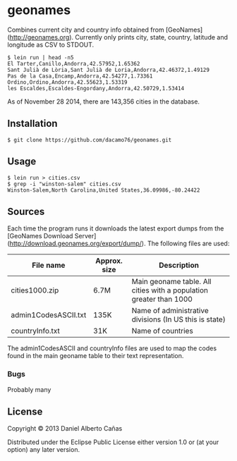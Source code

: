 # geonames

Combines current city and country info obtained from [GeoNames] (http://geonames.org).
Currently only prints city, state, country, latitude and longitude as CSV to STDOUT.

```
$ lein run | head -n5
El Tarter,Canillo,Andorra,42.57952,1.65362
Sant Julià de Lòria,Sant Julià de Loria,Andorra,42.46372,1.49129
Pas de la Casa,Encamp,Andorra,42.54277,1.73361
Ordino,Ordino,Andorra,42.55623,1.53319
les Escaldes,Escaldes-Engordany,Andorra,42.50729,1.53414
```

As of November 28 2014, there are 143,356 cities in the database.

## Installation

    $ git clone https://github.com/dacamo76/geonames.git

## Usage

    $ lein run > cities.csv
    $ grep -i "winston-salem" cities.csv
    Winston-Salem,North Carolina,United States,36.09986,-80.24422

## Sources

Each time the program runs it downloads the latest export dumps from the [GeoNames Download Server] (http://download.geonames.org/export/dump/). The following files are used:

File name | Approx. size | Description
------------- | -------- | ------
cities1000.zip      | 6.7M |  Main geoname table. All cities with a population greater than 1000
admin1CodesASCII.txt  | 135K | Name of administrative divisions (In US this is state)
countryInfo.txt  | 31K | Name of countries

The admin1CodesASCII and countryInfo files are used to map the codes found in the main geoname table to their text representation.


### Bugs

Probably many

## License

Copyright © 2013 Daniel Alberto Cañas

Distributed under the Eclipse Public License either version 1.0 or (at
your option) any later version.
